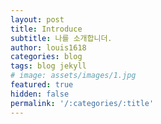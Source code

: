 ```yaml
---
layout: post
title: Introduce
subtitle: 나를 소개합니더.
author: louis1618
categories: blog
tags: blog jekyll
# image: assets/images/1.jpg
featured: true
hidden: false
permalink: '/:categories/:title'
---
```

